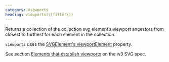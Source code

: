 ```yaml
---
category: viewports
heading: viewports(\[filter\])
---
```


Returns a collection of the collection svg element’s viewport ancestors from closest to furthest for each element in the collection.

`viewports` uses the [SVGElement's viewportElement](https://developer.mozilla.org/en-US/docs/DOM/SVGElement) property.

See section [Elements that establish viewports](http://www.w3.org/TR/SVG/coords.html#ElementsThatEstablishViewports) on the w3 SVG spec.
